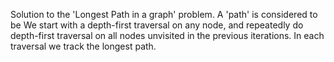 Solution to the 'Longest Path in a graph' problem. A 'path' is considered to be 
We start with a depth-first traversal on any node, and repeatedly do depth-first traversal on all nodes unvisited in the previous iterations. In each traversal we track the longest path.
